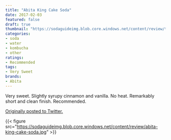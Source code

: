```yaml
---
title: "Abita King Cake Soda"
date: 2017-02-03
featured: false
draft: true
thumbnail: "https://sodaguideimg.blob.core.windows.net/content/review/thumbs/abita-king-cake-soda.jpg"
categories:
- soda
- water
- kombucha
- other
ratings:
- Recommended
tags:
- Very Sweet
brands:
- Abita
---
```


Very sweet. Slightly syrupy cinnamon and vanilla. No heat. Remarkably short and clean finish. Recommended.

[Originally posted to Twitter.](https://twitter.com/Cavorter/status/827716420507144192)

{{< figure src="https://sodaguideimg.blob.core.windows.net/content/review/abita-king-cake-soda.jpg" >}}

